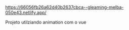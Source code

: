 https://66056fb26a62d40b2637cbca--gleaming-melba-050e43.netlify.app/

Projeto utilziando animation com o vue
